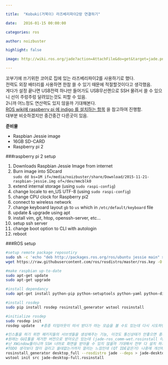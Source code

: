 ```yaml
---

title:  "Kobuki(거북이) 라즈베리파이2랑 연결하기"

date:   2016-01-15 00:00:00

categories: ros

author: noizbuster

highlight: false

image: http://wiki.ros.org/jade?action=AttachFile&do=get&target=jade.png

---
```


꼬부기에 쓰기위한 코어로 집에 있는 라즈베리파이2를 사용하기로 했다.  
전력도 외장 배터리를 사용하면 한참 쓸 수 있기 때문에 적절할것이다고 생각했음.  
게다가 설정 끝나면 USB전력 하나만 들어가도 USB무선랜으로 SSH 물려서 쓸 수 있으니 선이 주렁주렁 달려있는것도 피할 수 있음.  
2니까 어느정도 연산력도 있지 않을까 기대해본다.  
[ROS wiki에 raspberry pi 에 indigo 를 설치하는 항목](http://wiki.ros.org/ROSberryPi/Installing%20ROS%20Indigo%20on%20Raspberry%20Pi) 을 참고하여 진행함.  
대부분 비슷하겠지만 중간중간 다른곳이 있음.

**준비물**
- Raspbian Jessie image
- 16GB SD-CARD
- Raspberry pi 2

###raspberry pi 2 setup
1. Downloads Raspbian Jessie Image from internet
2. Burn image into SDcard  
`sudo dd bs=1M if=/media/noizbuster/share/Download/2015-11-21-raspbian-jessie.img of=/dev/mmcblk0`
3. extend internal storage (using `sudo raspi-config`)
4. change locale to en_US UTF-8 (using `sudo raspi-config`)
5. change CPU clock for Raspberry pi2
6. connect to wireless network
7. change keyboard layout `gb` to `us` which in `/etc/default/keyboard` file
8. update & upgrade using apt
9. install vim, git, htop, openssh-server, etc...
10. setup ssh server
11. change boot option to CLI with autologin
12. reboot


###ROS setup

```bash
#setup remote package reposotiry
sudo sh -c 'echo "deb http://packages.ros.org/ros/ubuntu jessie main" > /etc/apt/sources.list.d/ros-latest.list'
wget https://raw.githubusercontent.com/ros/rosdistro/master/ros.key -O - | sudo apt-key add -

#make raspbian up-to-date
sudo apt-get update
sudo apt-get upgrade

#install dependancy
sudo apt-get install python-pip python-setuptools python-yaml python-distribute python-docutils python-dateutil python-six

#install rosdep
sudo pip install rosdep rosinstall_generator wstool rosinstall

#initialize rosdep
sudo rosdep init
rosdep update	#종종 타임아웃이 떠서 받다가 마는 모습을 볼 수도 있는데 다시 시도하면 해결 되더라

#인스톨을 하기 위한 패키지들의 서브셋들을 생성해주는 기능, 이것도 통신상태가 안좋으면 종종 실패하는데 다시 시도하면 된다.
#원래는 GUI툴을 제거한 버전으로 받아오곤 있는데 (jade-ros_comm-wet.rosinstall 이런식임)
#난 XWindow툴이니까 SSH 너머로 화면을 받아올 수 있지 않을까 기대해서 전부 다 설치 하기로 했다.
#TODO 생각보다 많이 걸리고 쓸데없는거까지 깔리는 느낌인데 (QT IDE같은거) 나중에 개선해봐야겠다.
rosinstall_generator desktop_full --rosdistro jade --deps > jade-desktop-full.rosinstall
wstool init src jade-desktop-full.rosinstall
```
